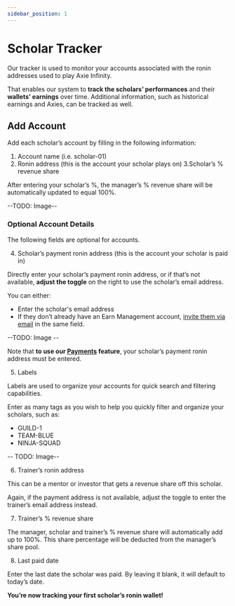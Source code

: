 ```yaml
---
sidebar_position: 1
---
```


# Scholar Tracker

Our tracker is used to monitor your accounts associated with the ronin addresses used to play Axie Infinity.

That enables our system to **track the scholars’ performances** and their **wallets’ earnings** over time. Additional information, such as historical earnings and Axies, can be tracked as well.

## Add Account


Add each scholar’s account by filling in the following information:


1. Account name (i.e. scholar-01)
2. Ronin address (this is the account your scholar plays on)
3.Scholar’s % revenue share 
 
After entering your scholar’s %, the manager’s % revenue share will be automatically updated to equal 100%.

--TODO: Image--

### Optional Account Details

The following fields are optional for accounts.

4. Scholar’s payment ronin address (this is the account your scholar is paid in)

Directly enter your scholar’s payment ronin address, or if that’s not available, **adjust the toggle** on the right to use the scholar’s email address. 

You can either:

* Enter the scholar's email address
* If they don’t already have an Earn Management account, [invite them via email](www.google.com) in the same field.


--TODO: Image --

Note that **to use our [Payments](www.google.com) feature**, your scholar’s payment ronin address must be entered.

5. Labels

Labels are used to organize your accounts for quick search and filtering capabilities.

Enter as many tags as you wish to help you quickly filter and organize your scholars, such as: 

* GUILD-1
* TEAM-BLUE
* NINJA-SQUAD

-- TODO: Image--

6. Trainer’s ronin address 

This can be a mentor or investor that gets a revenue share off this scholar.

Again, if the payment address is not available, adjust the toggle to enter the trainer’s email address instead. 

7. Trainer’s % revenue share

The manager, scholar and trainer’s % revenue share will automatically add up to 100%. This share percentage will be deducted from the manager’s share pool.

8. Last paid date

Enter the last date the scholar was paid. By leaving it blank, it will default to today’s date.

**You’re now tracking your first scholar’s ronin wallet!**